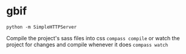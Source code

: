 gbif
====

```
python -m SimpleHTTPServer
```

Compile the project's sass files into css ```compass compile``` or watch the project for changes and compile whenever it does ```compass watch```
